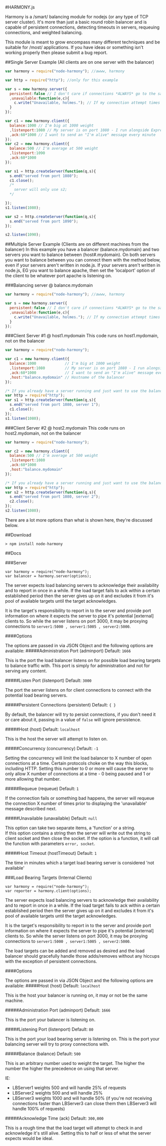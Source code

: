 #HARMONY.js

Harmony is a /smart/ balancing module for nodejs (or any type of TCP server cluster).  It's more than just a basic round robin balancer and is capable of persistent connections, detecting timeouts in servers, requeuing connections, and weighted balancing.

This module is meant to grow encompass many different techniques and be suitable for /most/ applications.  If you have ideas or something isn't working properly then please submit a bug report.

##Single Server Example (All clients are on one server with the balancer)

```javascript
var harmony = require("node-harmony"); //awww, harmony

var http = require("http"); //only for this example

var s = new harmony.server({
  persistent:false // I don't care if connections *ALWAYS* go to the same server
  ,unavailable:function(e,c){
    c.write("Unavailable, holmes."); // If my connection attempt times out then I'll call this function
  }
});

var c1 = new harmony.client({
  balance:1000 // I'm big at 1000 weight
  ,listenport:1080 // My server is on port 1080 - I run alongside Express and other sugar
  ,ack:60*1000 // I want to send an "I'm alive" message every minute
});
var c2 = new harmony.client({
  balance:500 // I'm average at 500 weight
  ,listenport:1090
  ,ack:60*1000
});

var s1 = http.createServer(function(q,s){
  s.end("served from port 1080");
  c1.close();
  /*
    server will only use s2;
  */

});
s1.listen(1080);

var s2 = http.createServer(function(q,s){
  s.end("served from port 1090");
});

s2.listen(1090);
```

##Multiple Server Example (Clients are on different machines from the balancer)
In this example you have a balancer (balance.mydomain) and two servers you want to balance between (host#.mydomain).  On both servers you want to balance between you can connect them with the method below, even if your servers aren't written in node.js.  If your servers aren't written in node.js, EG you want to balance apache, then set the 'localport' option of the client to be whatever port apache is listening on. 

###Balancing server @ balance.mydomain
```javascript
var harmony = require("node-harmony"); //awww, harmony

var s = new harmony.server({
  persistent:false // I don't care if connections *ALWAYS* go to the same server
  ,unavailable:function(e,c){
    c.write("Unavailable, holmes."); // If my connection attempt times out then I'll call this function
  }
});
```

###Client Server #1 @ host1.mydomain
This code runs on host1.mydomain, not on the balancer
```javascript
var harmony = require("node-harmony");

var c1 = new harmony.client({
  balance:1000             // I'm big at 1000 weight
  ,listenport:1080         // My server is on port 1080 - I run alongside Express and other sugar
  ,ack:60*1000             // I want to send an "I'm alive" message every minute
  ,host:"balance.mydomain" // Hostname of the balancer 
});

/* If you already have a server running and just want to use the balancer then you don't need the code below, just set the listenport above to be whatever port your server is running on */
var http = require("http");
var s1 = http.createServer(function(q,s){
  s.end("served from port 1080, server 1");
  c1.close();
});
s1.listen(1080);
```

###Client Server #2 @ host2.mydomain
This code runs on host2.mydomain, not on the balancer
```javascript
var harmony = require("node-harmony");

var c2 = new harmony.client({
  balance:500 // I'm average at 500 weight
  ,listenport:1080
  ,ack:60*1000
  ,host:"balance.mydomain"
});

/* If you already have a server running and just want to use the balancer then you don't need the code below, just set the listenport above to be whatever port your server is running on */
var http = require("http");
var s2 = http.createServer(function(q,s){
  s.end("served from port 1080, server 2");
  c2.close();
});
s2.listen(1080);
```

There are a lot more options than what is shown here, they're discussed below.

##Download
```
> npm install node-harmony 
```

##Docs

###Server

```
var harmony = require("node-harmony");
var balancer = harmony.server(options);
```

The server expects load balancing servers to acknowledge their availability and to report in once in a while.  If the load target fails to ack within a certain established period then the server gives up on it and excludes it from it's pool of available targets until the target acknowledges.

It is the target's responsibility to report in to the server and provide port information on where it expects the server to pipe it's potential [external] clients to.  So while the server listens on port 3000, it may be proxying connections to ```server1:5000 , server1:5005 , server2:5000```.

####Options

The options are passed in via JSON Object and the following options are available:
#####Administration Port (adminport)
Default: ```1666```

This is the port the load balancer listens on for possible load bearing targets to balance traffic with.  This port is simply for administration and not for serving any content.

#####Listen Port (listenport)
Default: ```3000```

The port the server listens on for client connections to connect with the potential load bearing servers.

#####Persistent Connections (persistent)
Default: ```{ } ```

By default, the balancer will try to persist connections, if you don't need it or care about it, passing in a value of ```false``` will ignore persistence.

#####Host (host)
Default: ```localhost```

This is the host the server will attempt to listen on.

#####Concurrency (concurrency)
Default: ```-1```

Setting the concurrency will limit the load balancer to X number of open connections at a time.  Certain protocols choke on the way this blocks, including HTTP.  Setting this number to 0 or more will cause the server to only allow X number of connections at a time - 0 being paused and 1 or more allowing that number.

#####Requeue (requeue)
Default: ```1```

If the connection fails or something bad happens, the server will requeue the connection X number of times prior to displaying the 'unavailable' message described next.

#####Unavailable (unavailable)
Default: ```null```

This option can take two separate items, a 'function' or a string.  
If this option contains a string then the server will write out the string to client socket and then close the socket.
If the option is a function, it will call the function with parameters ```error, socket```.

#####Host Timeout (hostTimeout)
Default: ```1```

The time in minutes which a target load bearing server is considered 'not available' 

###Load Bearing Targets (Internal Clients)

```
var harmony = require("node-harmony");
var reporter = harmony.client(options);
```

The server expects load balancing servers to acknowledge their availability and to report in once in a while.  If the load target fails to ack within a certain established period then the server gives up on it and excludes it from it's pool of available targets until the target acknowledges.

It is the target's responsibility to report in to the server and provide port information on where it expects the server to pipe it's potential [external] clients to.  So while the server listens on port 3000, it may be proxying connections to ```server1:5000 , server1:5005 , server2:5000```.  

The load targets can be added and removed as desired and the load balancer should gracefully handle those adds/removes without any hiccups with the exception of persistent connections.

####Options

The options are passed in via JSON Object and the following options are available:
#####Host (host)
Default: ```localhost```

This is the host your balancer is running on, it may or not be the same machine.

#####Administration Port (adminport)
Default: ```1666```

This is the port your balancer is listening on.

#####Listening Port (listenport)
Default: ```80```

This is the port your load bearing server is listening on.  This is the port your balancing server will try to proxy connections with.

#####Balance (balance)
Default: ```500```

This is an arbitrary number used to weight the target.  The higher the number the higher the precedence on using that server.

IE:
 * LBServer1 weights 500 and will handle 25% of requests
 * LBServer2 weights 500 and will handle 25% 
 * LBServer3 weights 1000 and will handle 50% (if you're not receiving connections faster than LBServer3 can close them then LBServer3 will handle 100% of requests)

#####Acknowledge Time (ack)
Default: ```300,000```

This is a rough time that the load target will attempt to check in and acknowledge it's still alive.  Setting this to half or less of what the server expects would be ideal.

